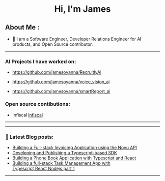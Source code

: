 <h1 align="center">Hi, I'm James</h1>

## About Me : 

- 🏢 I am a Software Engineer,  Developer Relations Engineer for AI products, and Open Source contributor.

- ---
### AI Projects I have worked on:
- https://github.com/jamesoyanna/RecruitlyAI

- https://github.com/jamesoyanna/voice_vision_ai

- https://github.com/jamesoyanna/smartReport_ai

### Open source contibutions:
<!-- BLOG-POST-LIST:START -->
- Infiscal [Infiscal](https://github.com/Infisical/infisical)
---
---

### 📕 Latest Blog posts:
<!-- BLOG-POST-LIST:START -->
- [Building a Full-stack Invoicing Application using the Novu API](https://dev.to/jamesoyanna/exploring-the-power-of-the-novu-api-for-building-a-full-stack-invoicing-application-4cgh)
- [Developing and Publishing a Typescript-based SDK](https://dev.to/jamesoyanna/developing-and-publishing-a-typescript-based-sdk-3pph)
- [Building a Phone Book Application with Typescript and React](https://dev.to/jamesoyanna/building-a-phone-book-application-with-typescript-and-react-c2g)
- [Building a full-stack Task Management App with Typescript,React,Nodejs part 1](https://dev.to/jamesoyanna/building-a-full-stack-task-management-app-with-typescriptreactnodejs-29in)
<!-- BLOG-POST-LIST:END -->
---

<br>
